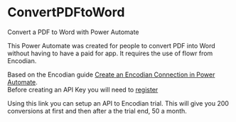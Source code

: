 # ConvertPDFtoWord
Convert a PDF to Word with Power Automate

This Power Automate was created for people to convert PDF into Word without having to have a paid for app.  It requires the use of flowr from Encodian.

Based on the Encodian guide [Create an Encodian Connection in Power Automate](https://support.encodian.com/hc/en-gb/articles/360012267353-Create-an-Encodian-Connection-in-Power-Automate).  
Before creating an API Key you will need to [register](https://www.encodian.com/products/flowr/#form)

Using this link you can setup an API to Encodian trial.  This will give you 200 conversions at first and then after a the trial end, 50 a month.




